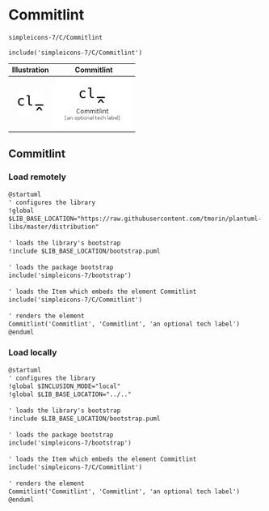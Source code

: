 # Commitlint


```text
simpleicons-7/C/Commitlint
```

```text
include('simpleicons-7/C/Commitlint')
```



| Illustration | Commitlint |
| :---: | :---: |
| ![illustration for Illustration](../../simpleicons-7/C/Commitlint.png) | ![illustration for Commitlint](../../simpleicons-7/C/Commitlint.Local.png) |




## Commitlint

### Load remotely
```plantuml
@startuml
' configures the library
!global $LIB_BASE_LOCATION="https://raw.githubusercontent.com/tmorin/plantuml-libs/master/distribution"

' loads the library's bootstrap
!include $LIB_BASE_LOCATION/bootstrap.puml

' loads the package bootstrap
include('simpleicons-7/bootstrap')

' loads the Item which embeds the element Commitlint
include('simpleicons-7/C/Commitlint')

' renders the element
Commitlint('Commitlint', 'Commitlint', 'an optional tech label')
@enduml
```

### Load locally
```plantuml
@startuml
' configures the library
!global $INCLUSION_MODE="local"
!global $LIB_BASE_LOCATION="../.."

' loads the library's bootstrap
!include $LIB_BASE_LOCATION/bootstrap.puml

' loads the package bootstrap
include('simpleicons-7/bootstrap')

' loads the Item which embeds the element Commitlint
include('simpleicons-7/C/Commitlint')

' renders the element
Commitlint('Commitlint', 'Commitlint', 'an optional tech label')
@enduml
```

